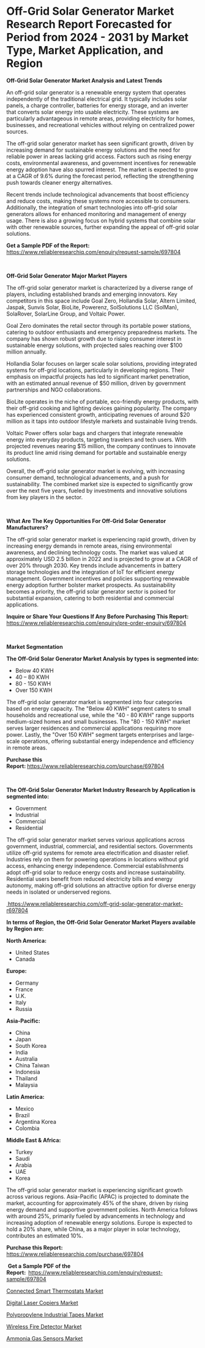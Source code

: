 <p><h1>Off-Grid Solar Generator Market Research Report Forecasted for Period from 2024 -  2031 by Market Type, Market Application, and Region</h1></p><p><strong>Off-Grid Solar Generator Market Analysis and Latest Trends</strong></p>
<p><p>An off-grid solar generator is a renewable energy system that operates independently of the traditional electrical grid. It typically includes solar panels, a charge controller, batteries for energy storage, and an inverter that converts solar energy into usable electricity. These systems are particularly advantageous in remote areas, providing electricity for homes, businesses, and recreational vehicles without relying on centralized power sources.</p><p>The off-grid solar generator market has seen significant growth, driven by increasing demand for sustainable energy solutions and the need for reliable power in areas lacking grid access. Factors such as rising energy costs, environmental awareness, and government incentives for renewable energy adoption have also spurred interest. The market is expected to grow at a CAGR of 9.6% during the forecast period, reflecting the strengthening push towards cleaner energy alternatives.</p><p>Recent trends include technological advancements that boost efficiency and reduce costs, making these systems more accessible to consumers. Additionally, the integration of smart technologies into off-grid solar generators allows for enhanced monitoring and management of energy usage. There is also a growing focus on hybrid systems that combine solar with other renewable sources, further expanding the appeal of off-grid solar solutions.</p></p>
<p><strong>Get a Sample PDF of the Report:&nbsp;</strong> <a href="https://www.reliableresearchiq.com/enquiry/request-sample/697804?utm_campaign=103&utm_medium=2&utm_source=Github&utm_content=ia&utm_term=29092024&utm_id=off-grid-solar-generator">https://www.reliableresearchiq.com/enquiry/request-sample/697804</a></p>
<p>&nbsp;</p>
<p><strong>Off-Grid Solar Generator Major Market Players</strong></p>
<p><p>The off-grid solar generator market is characterized by a diverse range of players, including established brands and emerging innovators. Key competitors in this space include Goal Zero, Hollandia Solar, Altern Limited, Jaspak, Sunvis Solar, BioLite, Powerenz, SolSolutions LLC (SolMan), SolaRover, SolarLine Group, and Voltaic Power. </p><p>Goal Zero dominates the retail sector through its portable power stations, catering to outdoor enthusiasts and emergency preparedness markets. The company has shown robust growth due to rising consumer interest in sustainable energy solutions, with projected sales reaching over $100 million annually.</p><p>Hollandia Solar focuses on larger scale solar solutions, providing integrated systems for off-grid locations, particularly in developing regions. Their emphasis on impactful projects has led to significant market penetration, with an estimated annual revenue of $50 million, driven by government partnerships and NGO collaborations.</p><p>BioLite operates in the niche of portable, eco-friendly energy products, with their off-grid cooking and lighting devices gaining popularity. The company has experienced consistent growth, anticipating revenues of around $20 million as it taps into outdoor lifestyle markets and sustainable living trends.</p><p>Voltaic Power offers solar bags and chargers that integrate renewable energy into everyday products, targeting travelers and tech users. With projected revenues nearing $15 million, the company continues to innovate its product line amid rising demand for portable and sustainable energy solutions.</p><p>Overall, the off-grid solar generator market is evolving, with increasing consumer demand, technological advancements, and a push for sustainability. The combined market size is expected to significantly grow over the next five years, fueled by investments and innovative solutions from key players in the sector.</p></p>
<p>&nbsp;</p>
<p><strong>What Are The Key Opportunities For Off-Grid Solar Generator Manufacturers?</strong></p>
<p><p>The off-grid solar generator market is experiencing rapid growth, driven by increasing energy demands in remote areas, rising environmental awareness, and declining technology costs. The market was valued at approximately USD 2.5 billion in 2022 and is projected to grow at a CAGR of over 20% through 2030. Key trends include advancements in battery storage technologies and the integration of IoT for efficient energy management. Government incentives and policies supporting renewable energy adoption further bolster market prospects. As sustainability becomes a priority, the off-grid solar generator sector is poised for substantial expansion, catering to both residential and commercial applications.</p></p>
<p><strong>Inquire or Share Your Questions If Any Before Purchasing This Report:</strong> <a href="https://www.reliableresearchiq.com/enquiry/pre-order-enquiry/697804?utm_campaign=103&utm_medium=2&utm_source=Github&utm_content=ia&utm_term=29092024&utm_id=off-grid-solar-generator">https://www.reliableresearchiq.com/enquiry/pre-order-enquiry/697804</a></p>
<p>&nbsp;</p>
<p><strong>Market Segmentation</strong></p>
<p><strong>The Off-Grid Solar Generator Market Analysis by types is segmented into:</strong></p>
<p><ul><li>Below 40 KWH</li><li>40 – 80 KWH</li><li>80 - 150 KWH</li><li>Over 150 KWH</li></ul></p>
<p><p>The off-grid solar generator market is segmented into four categories based on energy capacity. The "Below 40 KWH" segment caters to small households and recreational use, while the "40 - 80 KWH" range supports medium-sized homes and small businesses. The "80 - 150 KWH" market serves larger residences and commercial applications requiring more power. Lastly, the "Over 150 KWH" segment targets enterprises and large-scale operations, offering substantial energy independence and efficiency in remote areas.</p></p>
<p><strong>Purchase this Report:&nbsp;</strong><a href="https://www.reliableresearchiq.com/purchase/697804?utm_campaign=103&utm_medium=2&utm_source=Github&utm_content=ia&utm_term=29092024&utm_id=off-grid-solar-generator">https://www.reliableresearchiq.com/purchase/697804</a></p>
<p>&nbsp;</p>
<p><strong>The Off-Grid Solar Generator Market Industry Research by Application is segmented into:</strong></p>
<p><ul><li>Government</li><li>Industrial</li><li>Commercial</li><li>Residential</li></ul></p>
<p><p>The off-grid solar generator market serves various applications across government, industrial, commercial, and residential sectors. Governments utilize off-grid systems for remote area electrification and disaster relief. Industries rely on them for powering operations in locations without grid access, enhancing energy independence. Commercial establishments adopt off-grid solar to reduce energy costs and increase sustainability. Residential users benefit from reduced electricity bills and energy autonomy, making off-grid solutions an attractive option for diverse energy needs in isolated or underserved regions.</p></p>
<p><a href="https://www.reliableresearchiq.com/off-grid-solar-generator-market-r697804?utm_campaign=103&utm_medium=2&utm_source=Github&utm_content=ia&utm_term=29092024&utm_id=off-grid-solar-generator">&nbsp;https://www.reliableresearchiq.com/off-grid-solar-generator-market-r697804</a></p>
<p><strong>In terms of Region, the Off-Grid Solar Generator Market Players available by Region are:</strong></p>
<p>
    <p> <strong> North America: </strong>
        <ul>
            <li>United States</li>
            <li>Canada</li>
        </ul>
        </p> 
    <p> <strong> Europe: </strong>
        <ul>
            <li>Germany</li>
            <li>France</li>
            <li>U.K.</li>
            <li>Italy</li>
            <li>Russia</li>
        </ul>
        </p> 
    <p> <strong> Asia-Pacific: </strong>
        <ul>
            <li>China</li>
            <li>Japan</li>
            <li>South Korea</li>
            <li>India</li>
            <li>Australia</li>
            <li>China Taiwan</li>
            <li>Indonesia</li>
            <li>Thailand</li>
            <li>Malaysia</li>
        </ul>
        </p> 
    <p> <strong> Latin America: </strong>
        <ul>
            <li>Mexico</li>
            <li>Brazil</li>
            <li>Argentina Korea</li>
            <li>Colombia</li>
        </ul>
        </p> 
    <p> <strong> Middle East & Africa: </strong>
        <ul>
            <li>Turkey</li>
            <li>Saudi</li>
            <li>Arabia</li>
            <li>UAE</li>
            <li>Korea</li>
        </ul>
    </p>
    </p>
<p><p>The off-grid solar generator market is experiencing significant growth across various regions. Asia-Pacific (APAC) is projected to dominate the market, accounting for approximately 45% of the share, driven by rising energy demand and supportive government policies. North America follows with around 25%, primarily fueled by advancements in technology and increasing adoption of renewable energy solutions. Europe is expected to hold a 20% share, while China, as a major player in solar technology, contributes an estimated 10%.</p></p>
<p><strong>Purchase this Report: </strong><a href="https://www.reliableresearchiq.com/purchase/697804?utm_campaign=103&utm_medium=2&utm_source=Github&utm_content=ia&utm_term=29092024&utm_id=off-grid-solar-generator">https://www.reliableresearchiq.com/purchase/697804</a></p>
<p>&nbsp;<strong>Get a Sample PDF of the Report:&nbsp;&nbsp;</strong><a href="https://www.reliableresearchiq.com/enquiry/request-sample/697804?utm_campaign=103&utm_medium=2&utm_source=Github&utm_content=ia&utm_term=29092024&utm_id=off-grid-solar-generator">https://www.reliableresearchiq.com/enquiry/request-sample/697804</a></p>
<p><strong></strong></p>
<p><p><a href="https://github.com/jeffreybishop26/Market-Research-Report-List-1/blob/main/connected-smart-thermostats-market.md?utm_campaign=103&utm_medium=2&utm_source=Github&utm_content=ia&utm_term=29092024&utm_id=off-grid-solar-generator">Connected Smart Thermostats Market</a></p><p><a href="https://issuu.com/reportprime-2/docs/digital-laser-copiers-market-size-2_d88c90ace04ba4?utm_campaign=103&utm_medium=2&utm_source=Github&utm_content=ia&utm_term=29092024&utm_id=off-grid-solar-generator">Digital Laser Copiers Market</a></p><p><a href="https://github.com/malandranz3ggo/Market-Research-Report-List-1/blob/main/polypropylene-industrial-tapes-market.md?utm_campaign=103&utm_medium=2&utm_source=Github&utm_content=ia&utm_term=29092024&utm_id=off-grid-solar-generator">Polypropylene Industrial Tapes Market</a></p><p><a href="https://www.linkedin.com/pulse/emerging-market-trends-regional-analysis-wireless-fire-detector-ibydf?utm_campaign=103&utm_medium=2&utm_source=Github&utm_content=ia&utm_term=29092024&utm_id=off-grid-solar-generator">Wireless Fire Detector Market</a></p><p><a href="https://issuu.com/reportprime-2/docs/ammonia-gas-sensors-market-size-203_5575da9194fa5d?utm_campaign=103&utm_medium=2&utm_source=Github&utm_content=ia&utm_term=29092024&utm_id=off-grid-solar-generator">Ammonia Gas Sensors Market</a></p></p>